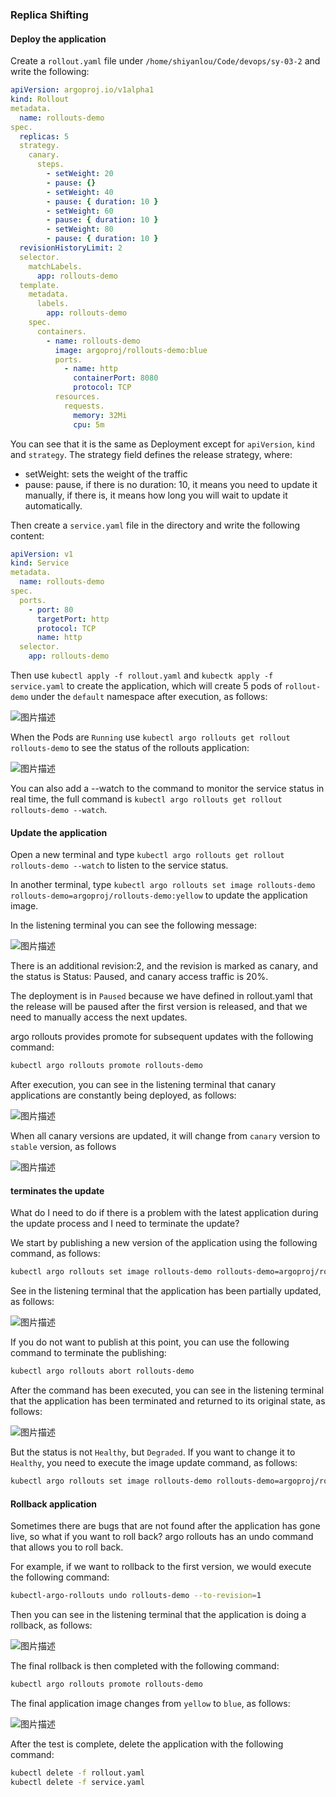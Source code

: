 ### Replica Shifting

#### Deploy the application

Create a `rollout.yaml` file under `/home/shiyanlou/Code/devops/sy-03-2` and write the following:

```yaml
apiVersion: argoproj.io/v1alpha1
kind: Rollout
metadata.
  name: rollouts-demo
spec.
  replicas: 5
  strategy.
    canary.
      steps.
        - setWeight: 20
        - pause: {}
        - setWeight: 40
        - pause: { duration: 10 }
        - setWeight: 60
        - pause: { duration: 10 }
        - setWeight: 80
        - pause: { duration: 10 }
  revisionHistoryLimit: 2
  selector.
    matchLabels.
      app: rollouts-demo
  template.
    metadata.
      labels.
        app: rollouts-demo
    spec.
      containers.
        - name: rollouts-demo
          image: argoproj/rollouts-demo:blue
          ports.
            - name: http
              containerPort: 8080
              protocol: TCP
          resources.
            requests.
              memory: 32Mi
              cpu: 5m
```

You can see that it is the same as Deployment except for `apiVersion`, `kind` and `strategy`.
The strategy field defines the release strategy, where:

- setWeight: sets the weight of the traffic
- pause: pause, if there is no duration: 10, it means you need to update it manually, if there is, it means how long you will wait to update it automatically.

Then create a `service.yaml` file in the directory and write the following content:

```yaml
apiVersion: v1
kind: Service
metadata.
  name: rollouts-demo
spec.
  ports.
    - port: 80
      targetPort: http
      protocol: TCP
      name: http
  selector.
    app: rollouts-demo
```

Then use `kubectl apply -f rollout.yaml` and `kubectk apply -f service.yaml` to create the application, which will create 5 pods of `rollout-demo` under the `default` namespace after execution, as follows:

![图片描述](https://doc.shiyanlou.com/courses/10022/2123746/5d102842b8a37baa9e2b2ac61f9fcad5-0/wm)

When the Pods are `Running` use `kubectl argo rollouts get rollout rollouts-demo` to see the status of the rollouts application:

![图片描述](https://doc.shiyanlou.com/courses/10022/2123746/352e005a26b5e5d36456ba086d552a6a-0/wm)

You can also add a --watch to the command to monitor the service status in real time, the full command is `kubectl argo rollouts get rollout rollouts-demo --watch`.

#### Update the application

Open a new terminal and type `kubectl argo rollouts get rollout rollouts-demo --watch` to listen to the service status.

In another terminal, type `kubectl argo rollouts set image rollouts-demo rollouts-demo=argoproj/rollouts-demo:yellow` to update the application image.

In the listening terminal you can see the following message:

![图片描述](https://doc.shiyanlou.com/courses/10022/2123746/c32d3722aef8ff139330718e75eec52b-0/wm)

There is an additional revision:2, and the revision is marked as canary, and the status is Status: Paused, and canary access traffic is 20%.

The deployment is in `Paused` because we have defined in rollout.yaml that the release will be paused after the first version is released, and that we need to manually access the next updates.

argo rollouts provides promote for subsequent updates with the following command:

```bash
kubectl argo rollouts promote rollouts-demo
```

After execution, you can see in the listening terminal that canary applications are constantly being deployed, as follows:

![图片描述](https://doc.shiyanlou.com/courses/10022/2123746/914733e344f89855720ec1f636f1e500-0/wm)

When all canary versions are updated, it will change from `canary` version to `stable` version, as follows

![图片描述](https://doc.shiyanlou.com/courses/10022/2123746/2d1b43fe846566751e4f2a8c5ffd4988-0/wm)

#### terminates the update

What do I need to do if there is a problem with the latest application during the update process and I need to terminate the update?

We start by publishing a new version of the application using the following command, as follows:

```bash
kubectl argo rollouts set image rollouts-demo rollouts-demo=argoproj/rollouts-demo:red
```

See in the listening terminal that the application has been partially updated, as follows:

![图片描述](https://doc.shiyanlou.com/courses/10022/2123746/983006f65d4eb91928db3c8f95b59098-0/wm)

If you do not want to publish at this point, you can use the following command to terminate the publishing:

```bash
kubectl argo rollouts abort rollouts-demo
```

After the command has been executed, you can see in the listening terminal that the application has been terminated and returned to its original state, as follows:

![图片描述](https://doc.shiyanlou.com/courses/10022/2123746/f1b2ce4b1c59d70494dc3a4c8d1530fc-0/wm)

But the status is not `Healthy`, but `Degraded`. If you want to change it to `Healthy`, you need to execute the image update command, as follows:

```bash
kubectl argo rollouts set image rollouts-demo rollouts-demo=argoproj/rollouts-demo:yellow
```

#### Rollback application

Sometimes there are bugs that are not found after the application has gone live, so what if you want to roll back? argo rollouts has an undo command that allows you to roll back.

For example, if we want to rollback to the first version, we would execute the following command:

```bash
kubectl-argo-rollouts undo rollouts-demo --to-revision=1
```

Then you can see in the listening terminal that the application is doing a rollback, as follows:

![图片描述](https://doc.shiyanlou.com/courses/10022/2123746/2f59a19ce57a4b083a862803a9b491d8-0/wm)

The final rollback is then completed with the following command:

```bash
kubectl argo rollouts promote rollouts-demo
```

The final application image changes from `yellow` to `blue`, as follows:

![图片描述](https://doc.shiyanlou.com/courses/10022/2123746/c504b0d5fc6a0ef79957c29222064c2b-0/wm)

After the test is complete, delete the application with the following command:

```bash
kubectl delete -f rollout.yaml
kubectl delete -f service.yaml
```
